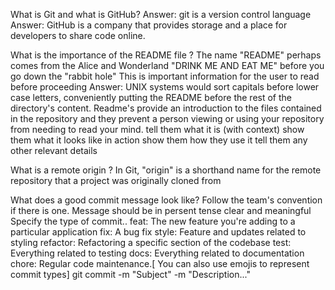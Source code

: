 
What is Git and what is GitHub?
Answer: git is a version control language
Answer: GitHub is a company that provides storage and a place for developers to share code online.

What is the importance of the README file ?
The name "README" perhaps comes from the Alice and Wonderland "DRINK ME AND EAT ME" before you go down the "rabbit hole"
This is important information for the user to read before proceeding
Answer: 
UNIX systems would sort capitals before lower case letters, conveniently putting the README before the rest of the directory's content.
Readme's provide an introduction to the files contained in the repository and they prevent a person viewing or using your repository from needing to read your mind.
tell them what it is (with context)
show them what it looks like in action
show them how they use it
tell them any other relevant details


What is a remote origin ?
In Git, "origin" is a shorthand name for the remote repository that a project was originally cloned from

What does a good commit message look like?
Follow the team's convention if there is one.
Message should be in persent tense clear and meaningful
Specify the type of commit..
feat: The new feature you're adding to a particular application
fix: A bug fix
style: Feature and updates related to styling
refactor: Refactoring a specific section of the codebase
test: Everything related to testing
docs: Everything related to documentation
chore: Regular code maintenance.[ You can also use emojis to represent commit types]
git commit -m "Subject" -m "Description..."
